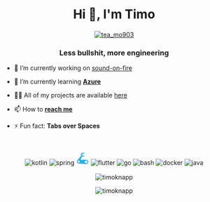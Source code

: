 <h1 align="center">Hi 👋, I'm Timo</h1>

<p align="center">
<a href="https://twitter.com/timoknapp_" target="blank"><img align="center" src="https://cdn.jsdelivr.net/npm/simple-icons@3.0.1/icons/twitter.svg" alt="tea_mo903" height="18" width="18" /></a>
</p>

<h3 align="center">Less bullshit, more engineering</h3>

- 🔭 I’m currently working on [sound-on-fire](https://github.com/timoknapp/sound-on-fire)

- 🌱 I’m currently learning **[Azure](https://github.com/topics/azure)**

- 👨‍💻 All of my projects are available [here](https://timoknapp.github.io)

- 📫 How to **[reach me](https://twitter.com/timoknapp_)**

- ⚡ Fun fact: **Tabs over Spaces**

<br>
<p align="center">
    <img src="https://www.vectorlogo.zone/logos/kotlinlang/kotlinlang-icon.svg" alt="kotlin" width="30" height="30" />
    <img src="https://www.vectorlogo.zone/logos/springio/springio-icon.svg" alt="spring" width="30" height="30" />
    <img src="https://raw.githubusercontent.com/vscode-icons/vscode-icons/master/icons/file_type_bicep.svg" alt="bicep" width="30" height="30" />
    <img src="https://www.vectorlogo.zone/logos/flutterio/flutterio-icon.svg" alt="flutter" width="30" height="30" />
    <img src="https://www.vectorlogo.zone/logos/golang/golang-icon.svg" alt="go" width="30" height="30" />
    <img src="https://www.vectorlogo.zone/logos/gnu_bash/gnu_bash-icon.svg" alt="bash" width="30" height="30" />
    <img src="https://www.vectorlogo.zone/logos/docker/docker-icon.svg" alt="docker" width="30" height="30" />
    <img src="https://www.vectorlogo.zone/logos/java/java-icon.svg" alt="java" width="30" height="30" />
</p>

<p align="center">
<!--<img align="left" src="https://github-readme-stats.vercel.app/api/top-langs/?username=timoknapp&layout=compact&hide=html" alt="timoknapp" />-->
<img align="center" src="https://github-readme-stats-timoknapp.vercel.app/api?username=timoknapp&show_icons=true&count_private=true" alt="timoknapp" />
</p>

<p align="center"> <img src="https://komarev.com/ghpvc/?username=timoknapp" alt="timoknapp" /> </p>
